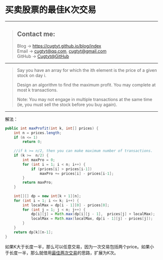 # 买卖股票的最佳K次交易

---
> ## Contact me:
> Blog -> <https://cugtyt.github.io/blog/index>  
> Email -> <cugtyt@qq.com>, <cugtyt@gmail.com>  
> GitHub -> [Cugtyt@GitHub](https://github.com/Cugtyt)

---

> Say you have an array for which the ith element is the price of a given stock on day i.
>
> Design an algorithm to find the maximum profit. You may complete at most k transactions.
> 
> Note:
> You may not engage in multiple transactions at the same time (ie, you must sell the stock before you buy again).

---

解法：

``` java
public int maxProfit(int k, int[] prices) {
    int n = prices.length;
    if (n <= 1)
        return 0;
	
    //if k >= n/2, then you can make maximum number of transactions.
    if (k >=  n/2) {
        int maxPro = 0;
        for (int i = 1; i < n; i++) {
            if (prices[i] > prices[i-1])
                maxPro += prices[i] - prices[i-1];
        }
        return maxPro;
    }
	
    int[][] dp = new int[k + 1][n];
    for (int i = 1; i <= k; i++) {
    	int localMax = dp[i - 1][0] - prices[0];
    	for (int j = 1; j < n; j++) {
            dp[i][j] = Math.max(dp[i][j - 1],  prices[j] + localMax);
            localMax = Math.max(localMax, dp[i - 1][j] - prices[j]);
    	}
    }
    return dp[k][n-1];
}
```

如果K大于长度一半，那么可以任意交易，因为一次交易包括两个price。如果小于长度一半，那么就借用[最佳两次交易](https://cugtyt.github.io/blog/algo/2018/201802281555)的思路，扩展为K次。